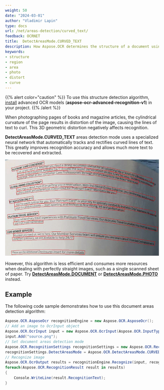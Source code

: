 ```yaml
---
weight: 50
date: "2024-03-01"
author: "Vladimir Lapin"
type: docs
url: /net/areas-detection/curved_text/
feedback: OCRNET
title:  DetectAreasMode.CURVED_TEXT
description: How Aspose.OCR determines the structure of a document using the DetectAreasMode.CURVED_TEXT algorithm.
keywords:
- structure
- region
- area
- photo
- distort
- curve
---
```


{{% alert color="caution" %}} 
To use this structure detection algorithm, [install](/ocr/net/modules/) advanced OCR models (**aspose-ocr-advanced-recognition-v1**) in your project.
{{% /alert %}}

When photographing pages of books and magazine articles, the cylindrical curvature of the page results in distortion of the image, causing the lines of text to curl. This 3D geometric distortion negatively affects recognition.

**DetectAreasMode.CURVED_TEXT** areas detection mode uses a specialized neural network that automatically tracks and rectifies curved lines of text. This greatly improves recognition accuracy and allows much more text to be recovered and extracted.

![Detecting and rectifying curved lines of text](curved_text.png)

However, this algorithm is less efficient and consumes more resources when dealing with perfectly straight images, such as a single scanned sheet of paper. Try [**DetectAreasMode.DOCUMENT**](/ocr/net/areas-detection/document/) or [**DetectAreasMode.PHOTO**](/ocr/net/areas-detection/photo/) instead.

## Example

The following code sample demonstrates how to use this document areas detection algorithm:

```csharp
Aspose.OCR.AsposeOcr recognitionEngine = new Aspose.OCR.AsposeOcr();
// Add an image to OcrInput object
Aspose.OCR.OcrInput input = new Aspose.OCR.OcrInput(Aspose.OCR.InputType.SingleImage);
input.Add("source.png");
// Set document areas detection mode
Aspose.OCR.RecognitionSettings recognitionSettings = new Aspose.OCR.RecognitionSettings();
recognitionSettings.DetectAreasMode = Aspose.OCR.DetectAreasMode.CURVED_TEXT;
// Recognize image
Aspose.OCR.OcrOutput results = recognitionEngine.Recognize(input, recognitionSettings);
foreach(Aspose.OCR.RecognitionResult result in results)
{
	Console.WriteLine(result.RecognitionText);
}
```
